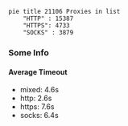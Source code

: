 
```mermaid
pie title 21106 Proxies in list
    "HTTP" : 15387
    "HTTPS": 4733
    "SOCKS" : 3879
```

### Some Info
#### Average Timeout

- mixed: 4.6s
- http: 2.6s
- https: 7.6s
- socks: 6.4s